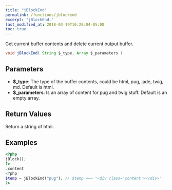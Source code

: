 ```yaml
---
title: "jBlockEnd"
permalink: /functions/jblockend
excerpt: "jBlockEnd."
last_modified_at: 2018-03-19T16:28:04-05:00
toc: true
---
```


Get current buffer contents and delete current output buffer.<br>
```java
void jBlockEnd( String $_type, Array $_parameters )
```

## Parameters
* **$_type**: The type of the buffer contents, could be html, pug, jade, twig, md. Default is html.
* **$_parameters**: Is an array of content for pug and twig stuff. Default is an empty array.

## Return Values
Return a string of html.

## Examples
```php
<?php
jBlock();
?>
.content
<?php
$temp = jBlockEnd("pug"); // $temp === "<div class='content'></div>"
?>
```
